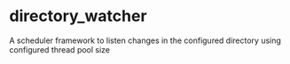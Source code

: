 # directory_watcher
A scheduler framework to listen changes in the configured directory using configured thread pool size
